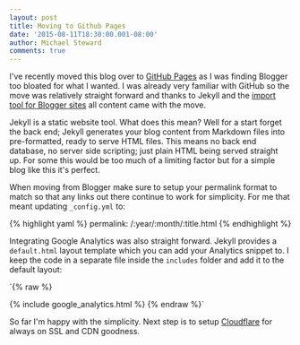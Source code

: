 ```yaml
---
layout: post
title: Moving to Github Pages
date: '2015-08-11T18:30:00.001-08:00'
author: Michael Steward
comments: true
---
```


I've recently moved this blog over to [GitHub Pages](https://pages.github.com/) as I was finding Blogger too bloated for what I wanted. I was already very familiar with GitHub so the move was relatively straight forward and thanks to Jekyll and the [import tool for Blogger sites](http://import.jekyllrb.com/docs/blogger/) all content came with the move.

Jekyll is a static website tool. What does this mean? Well for a start forget the back end; Jekyll generates your blog content from Markdown files into pre-formatted, ready to serve HTML files. This means no back end database, no server side scripting; just plain HTML being served straight up. For some this would be too much of a limiting factor but for a simple blog like this it's perfect. 

When moving from Blogger make sure to setup your permalink format to match so that any links out there continue to work for simplicity. For me that meant updating `_config.yml` to:

{% highlight yaml %}
permalink: /:year/:month/:title.html
{% endhighlight %}

Integrating Google Analytics was also straight forward. Jekyll provides a `default.html` layout template which you can add your Analytics snippet to. I keep the code in a separate file inside the `includes` folder and add it to the default layout:

`{% raw %}
  </body>
  {% include google_analytics.html %}
</html>
{% endraw %}`

So far I'm happy with the simplicity. Next step is to setup [Cloudflare](https://www.cloudflare.com) for always on SSL and CDN goodness. 
